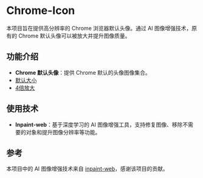 # Chrome-Icon
本项目旨在提供高分辨率的 Chrome 浏览器默认头像。通过 AI 图像增强技术，原有的 Chrome 默认头像可以被放大并提升图像质量。

## 功能介绍

- **Chrome 默认头像**：提供 Chrome 默认的头像图像集合。
- [默认大小](theme/1x)
- [4倍放大](theme/4x)

## 使用技术

- **Inpaint-web**：基于深度学习的 AI 图像增强工具，支持修复图像、移除不需要的对象和提升图像分辨率等功能。

## 参考
本项目中的 AI 图像增强技术来自 [inpaint-web](https://github.com/lxfater/inpaint-web)，感谢该项目的贡献。
